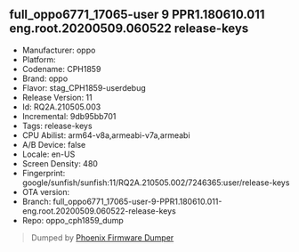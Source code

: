 ## full_oppo6771_17065-user 9 PPR1.180610.011 eng.root.20200509.060522 release-keys
- Manufacturer: oppo
- Platform: 
- Codename: CPH1859
- Brand: oppo
- Flavor: stag_CPH1859-userdebug
- Release Version: 11
- Id: RQ2A.210505.003
- Incremental: 9db95bb701
- Tags: release-keys
- CPU Abilist: arm64-v8a,armeabi-v7a,armeabi
- A/B Device: false
- Locale: en-US
- Screen Density: 480
- Fingerprint: google/sunfish/sunfish:11/RQ2A.210505.002/7246365:user/release-keys
- OTA version: 
- Branch: full_oppo6771_17065-user-9-PPR1.180610.011-eng.root.20200509.060522-release-keys
- Repo: oppo_cph1859_dump


>Dumped by [Phoenix Firmware Dumper](https://github.com/DroidDumps/phoenix_firmware_dumper)
